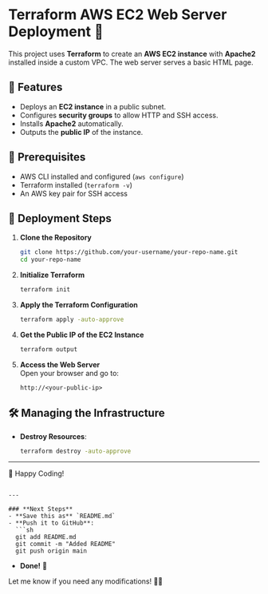 
# Terraform AWS EC2 Web Server Deployment 🚀

This project uses **Terraform** to create an **AWS EC2 instance** with **Apache2** installed inside a custom VPC. The web server serves a basic HTML page.

## 📌 Features
- Deploys an **EC2 instance** in a public subnet.
- Configures **security groups** to allow HTTP and SSH access.
- Installs **Apache2** automatically.
- Outputs the **public IP** of the instance.

## 🔧 Prerequisites
- AWS CLI installed and configured (`aws configure`)
- Terraform installed (`terraform -v`)
- An AWS key pair for SSH access

## 🚀 Deployment Steps
1. **Clone the Repository**  
   ```sh
   git clone https://github.com/your-username/your-repo-name.git
   cd your-repo-name
   ```

2. **Initialize Terraform**  
   ```sh
   terraform init
   ```

3. **Apply the Terraform Configuration**  
   ```sh
   terraform apply -auto-approve
   ```

4. **Get the Public IP of the EC2 Instance**  
   ```sh
   terraform output
   ```

5. **Access the Web Server**  
   Open your browser and go to:  
   ```
   http://<your-public-ip>
   ```

## 🛠 Managing the Infrastructure
- **Destroy Resources**:  
  ```sh
  terraform destroy -auto-approve
  ```


---

🚀 Happy Coding!  
```

---

### **Next Steps**
- **Save this as** `README.md`
- **Push it to GitHub**:
  ```sh
  git add README.md
  git commit -m "Added README"
  git push origin main
  ```
- **Done!** 🎉  

Let me know if you need any modifications! 🚀🔥
